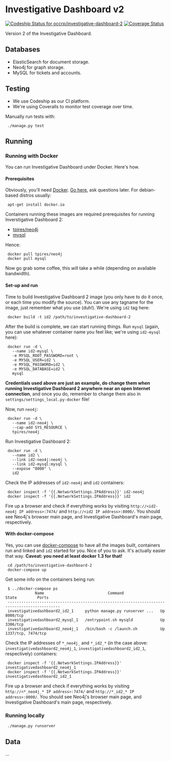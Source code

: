 # Investigative Dashboard v2
[![Codeship Status for occrp/investigative-dashboard-2](https://codeship.com/projects/634e8e20-a31d-0132-0304-366d28abf18c/status?branch=master)](https://codeship.com/projects/65925) [![Coverage Status](https://coveralls.io/repos/occrp/investigative-dashboard-2/badge.svg?branch=master)](https://coveralls.io/r/occrp/investigative-dashboard-2?branch=master)

Version 2 of the Investigative Dashboard.

## Databases

 * ElasticSearch for document storage.
 * Neo4j for graph storage.
 * MySQL for tickets and accounts.

## Testing

 * We use Codeship as our CI platform.
 * We're using Coveralls to monitor test coverage over time.

Manually run tests with:
```
 ./manage.py test
```

## Running

### Running with Docker

You can run Investigative Dashboard under Docker. Here's how.

#### Prerequisites

Obviously, you'll need [Docker](http://docker.io/). [Go here](https://docs.docker.com/installation/#installation), ask questions later. For debian-based distros usually:

```
 apt-get install docker.io
```

Containers running these images are required prerequisites for running Inverstigative Dashboard 2:
 * [tpires/neo4j](https://registry.hub.docker.com/u/tpires/neo4j/)
 * [mysql](https://registry.hub.docker.com/_/mysql/)

Hence:

```
 docker pull tpires/neo4j
 docker pull mysql
```

Now go grab some coffee, this will take a while (depending on available bandwidth).

#### Set-up and run

Time to build Investigative Dashboard 2 image (you only have to do it once, or each time you modify the source). You can use any tagname for the image, just remember what you use (duh!). We're using `id2` tag here:
```
 docker build -t id2 /path/to/investigative-dashboard-2
```

After the build is complete, we can start running things. Run `mysql` (again, you can use whatever container name you feel like; we're using `id2-mysql` here):
```
 docker run -d \
   --name id2-mysql \
   -e MYSQL_ROOT_PASSWORD=root \
   -e MYSQL_USER=id2 \
   -e MYSQL_PASSWORD=id2 \
   -e MYSQL_DATABASE=id2 \
   mysql
```

**Credentials used above are just an example, do change them when running Investigative Dashboard 2 anywhere near an open Internet connection**, and once you do, remember to change them also in `settings/settings_local.py-docker` file!

Now, run `neo4j`:
```
 docker run -d \
   --name id2-neo4j \
   --cap-add SYS_RESOURCE \
   tpires/neo4j
```

Run Investigative Dashboard 2:
```
 docker run -d \
   --name id2 \
   --link id2-neo4j:neo4j \
   --link id2-mysql:mysql \
   --expose "8000" \
   id2
```

Check the IP addresses of `id2-neo4j` and `id2` containers:
```
 docker inspect -f '{{.NetworkSettings.IPAddress}}' id2-neo4j
 docker inspect -f '{{.NetworkSettings.IPAddress}}' id2
```

Fire up a browser and check if everything works by visiting `http://<id2-neo4j IP address>:7474/` and `http://<id2 IP address>:8000/`. You should see Neo4j's browser main page, and Investigative Dashboard's main page, respectively.

#### With docker-compose

Yes, you can use [docker-compose](http://docs.docker.com/compose/) to have all the images built, containers run and linked and `id2` started for you. Nice of you to ask. It's actually easier that way. **Caveat: you need at least docker 1.3 for that!**

```
 cd /path/to/investigative-dashboard-2
 docker-compose up
```

Get some info on the containers being run:
```
 $ ../docker-compose ps
             Name                            Command               State         Ports        
 ---------------------------------------------------------------------------------------------
 investigativedashboard2_id2_1     python manage.py runserver ...   Up      8000/tcp           
 investigativedashboard2_mysql_1   /entrypoint.sh mysqld            Up      3306/tcp           
 investigativedashboard2_neo4j_1   /bin/bash -c /launch.sh          Up      1337/tcp, 7474/tcp 
```

Check the IP addresses of `*_neo4j_` and `*_id2_*` (in the case above: `investigativedashboard2_neo4j_1`, `investigativedashboard2_id2_1`, respectively) containers:
```
 docker inspect -f '{{.NetworkSettings.IPAddress}}' investigativedashboard2_neo4j_1
 docker inspect -f '{{.NetworkSettings.IPAddress}}' investigativedashboard2_id2_1
```

Fire up a browser and check if everything works by visiting `http://<*_neo4j_* IP address>:7474/` and `http://*_id2_* IP address>:8000/`. You should see Neo4j's browser main page, and Investigative Dashboard's main page, respectively.

### Running locally

```
 ./manage.py runserver
```

## Data

...
